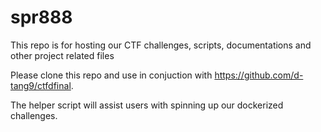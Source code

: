 # spr888
This repo is for hosting our CTF challenges, scripts, documentations and other project related files

Please clone this repo and use in conjuction with https://github.com/d-tang9/ctfdfinal.

The helper script will assist users with spinning up our dockerized challenges.
